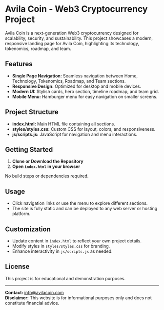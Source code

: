 # Avila Coin - Web3 Cryptocurrency Project

Avila Coin is a next-generation Web3 cryptocurrency designed for scalability, security, and sustainability. This project showcases a modern, responsive landing page for Avila Coin, highlighting its technology, tokenomics, roadmap, and team.

## Features

- **Single Page Navigation:** Seamless navigation between Home, Technology, Tokenomics, Roadmap, and Team sections.
- **Responsive Design:** Optimized for desktop and mobile devices.
- **Modern UI:** Stylish cards, hero section, timeline roadmap, and team grid.
- **Mobile Menu:** Hamburger menu for easy navigation on smaller screens.

## Project Structure

- **index.html:** Main HTML file containing all sections.
- **styles/styles.css:** Custom CSS for layout, colors, and responsiveness.
- **js/scripts.js:** JavaScript for navigation and menu interactions.

## Getting Started

1. **Clone or Download the Repository**
2. **Open `index.html` in your browser**

No build steps or dependencies required.

## Usage

- Click navigation links or use the menu to explore different sections.
- The site is fully static and can be deployed to any web server or hosting platform.

## Customization

- Update content in `index.html` to reflect your own project details.
- Modify styles in `styles/styles.css` for branding.
- Enhance interactivity in `js/scripts.js` as needed.

## License

This project is for educational and demonstration purposes.

---

**Contact:** info@avilacoin.com  
**Disclaimer:** This website is for informational purposes only and  does not constitute financial advice.